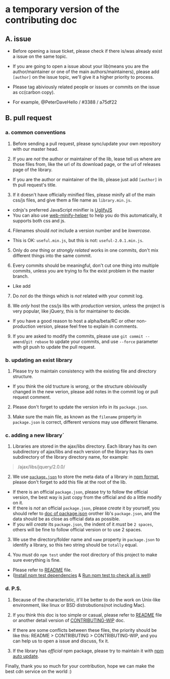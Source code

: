 # a temporary version of the contributing doc


## A. issue

* Before opening a issue ticket, please check if there is/was already exist a issue on the same topic.

* If you are going to open a issue about your lib(means you are the author/maintainer or one of the main authors/maintainers), please add `[author]` on the issue topic, we'll give it a higher priority to process.

* Please tag abiviously related people or issues or commits on the issue as cc(carbon copy).
 * For example, @PeterDaveHello / #3388 / a75df22


## B. pull request

### a. common conventions

1. Before sending a pull request, please sync/update your own repository with our master head.

2. If you are _not_ the author or maintainer of the lib, lease tell us where are those files from, like the url of its download page, or the url of releases page of the library.
 * If you are the author or maintainer of the lib, please just add `[author]` in th pull request's title.

3. If it doesn't have officially minified files, please minify all of the main css/js files, and give them a file name as `library.min.js`.
  * cdnjs's preferred JavaScript minifier is [UglifyJS](http://marijnhaverbeke.nl/uglifyjs "UglifyJS")
  * You can also use [web-minify-helper](https://github.com/PeterDaveHello/web-minify-helper "web-minify-helper") to help you do this automatically, it supports both css and js.

4. Filenames should _not_ include a version number and be _lowercase_.
  * This is OK: `useful.min.js`, but this is not: `useful-2.0.1.min.js`.

5. Only do _one_ thing or _strongly related_ works in one commits, don't mix different things into the same commit.

6. Every commits should be meaningful, don't cut one thing into multiple commits, unless you are trying to fix the exist problem in the master branch.
 * Like add

7. Do _not_ do the things which is _not_ related with your commit log.

8. We _only_ host the css/js libs with _production_ version, unless the project is very popular, like jQuery, this is for maintainer to decide.
 * If you have a good reason to host a alpha/beta/RC or other non-production version, please feel free to explain in comments.

9. If you are asked to modify the commits, please use `git commit --amend`/`git rebase` to update your commits, and use `--force` parameter with git push to update the pull request.

### b. updating an exist library

1. Please try to maintain consistency with the existing file and directory structure.
  * If you think the old tructure is _wrong_, or the structure obiviouslly changed in the new verion, please add notes in the commit log or pull request comment.

2. Please don't forget to update the version info in its `package.json`.

3. Make sure the main file, as known as the `filename` property in `package.json` is correct, different versions may use different filename.

### c. adding a new library`

1. Libraries are stored in the ajax/libs directory. Each library has its own subdirectory of ajax/libs and each version of the library has its own subdirectory of the library directory name, for example:
 > /ajax/libs/jquery/2.0.0/

2. We use [`package.json`](https://www.npmjs.org/doc/package.json.html) to store the meta data of a library in [npm format](https://www.npmjs.org/doc/package.json.html), please don't forget to add this file at the root of the lib.
 * If there is an official `package.json`, please try to follow the official version, the best way is just copy from the official and do a little modify on it.
 * If there is _not_ an official `package.json`, please _create_ it by yourself, you should refer to [doc of package.json](https://www.npmjs.org/doc/package.json.html) orother lib's `package.json`, and the data should be as close as official data as possible.
  * If you will _create_ its `package.json`, the indent of it  _must_ be `2 spaces`, others will be fine to follow official version or to use 2 spaces.

3. We use the directory/folder name and `name` property in `package.json` to identify a library, so this two string should be `totally` equal.

4. You _must_ do `npm test` under the root directory of this project to make sure everything is fine.
 * Please refer to [README](https://github.com/cdnjs/cdnjs/blob/master/README.md) file.
  * ([Install npm test dependencies](https://github.com/cdnjs/cdnjs/blob/master/README.md#install-npm-test-dependencies) & [Run npm test to check all is well](https://github.com/cdnjs/cdnjs/blob/master/README.md#run-npm-test-to-check-all-is-well))

### d. P.S.

1. Because of the characteristic, it'll be better to do the work on Unix-like environment, like linux or BSD distrobutions(not including Mac).

2. If you think this doc is too simple or casual, please refer to [README](https://github.com/cdnjs/cdnjs/blob/master/README.md) file or another detail version of [CONTRIBUTING-WIP](https://github.com/cdnjs/cdnjs/blob/master/CONTRIBUTING-WIP.md) doc.
 * If there are some conflicts between these files, the priority should be like this: README > CONTRIBUTING > CONTRIBUTING-WIP, and you can help us to open a issue and discuss, fix it.

3. If the library has _official_ npm package, please try to maintain it with [npm auto update](https://github.com/cdnjs/cdnjs#enabling-npm-auto-update).


Finally, thank you so much for your contribution, hope we can make the best cdn service on the world :)

